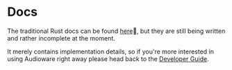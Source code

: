 # Docs

The traditional Rust docs can be found [here](./docs/doc/audioware/index.html)🦀, but they are still being written and rather incomplete at the moment.

It merely contains implementation details, so if you're more interested in using Audioware right away please head back to the [Developer Guide](./GUIDE.md).
